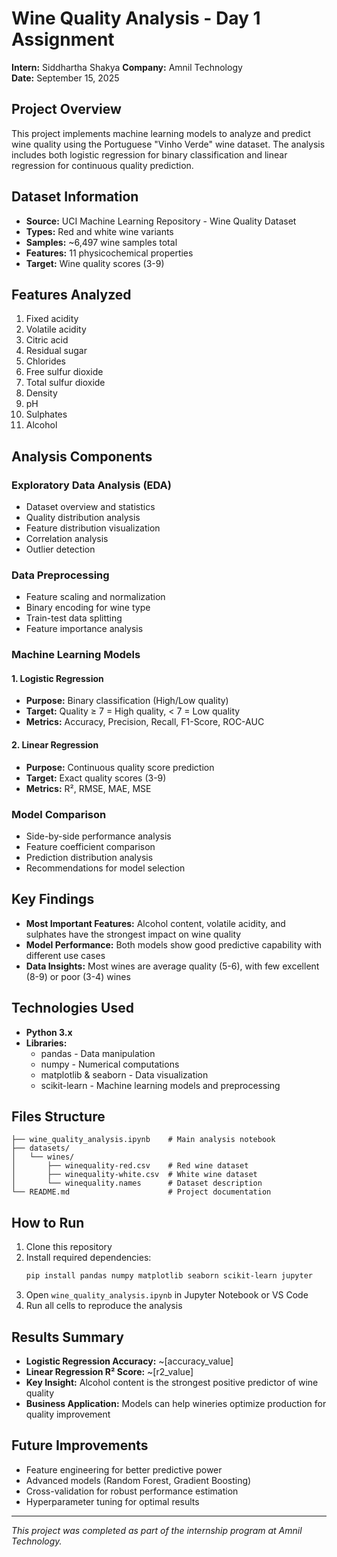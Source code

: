 # Wine Quality Analysis - Day 1 Assignment

**Intern:** Siddhartha Shakya 
**Company:** Amnil Technology  
**Date:** September 15, 2025

## Project Overview

This project implements machine learning models to analyze and predict wine quality using the Portuguese "Vinho Verde" wine dataset. The analysis includes both logistic regression for binary classification and linear regression for continuous quality prediction.

## Dataset Information

- **Source:** UCI Machine Learning Repository - Wine Quality Dataset
- **Types:** Red and white wine variants
- **Samples:** ~6,497 wine samples total
- **Features:** 11 physicochemical properties
- **Target:** Wine quality scores (3-9)

## Features Analyzed

1. Fixed acidity
2. Volatile acidity
3. Citric acid
4. Residual sugar
5. Chlorides
6. Free sulfur dioxide
7. Total sulfur dioxide
8. Density
9. pH
10. Sulphates
11. Alcohol

## Analysis Components

### Exploratory Data Analysis (EDA)
- Dataset overview and statistics
- Quality distribution analysis
- Feature distribution visualization
- Correlation analysis
- Outlier detection

### Data Preprocessing
- Feature scaling and normalization
- Binary encoding for wine type
- Train-test data splitting
- Feature importance analysis

### Machine Learning Models

#### 1. Logistic Regression
- **Purpose:** Binary classification (High/Low quality)
- **Target:** Quality ≥ 7 = High quality, < 7 = Low quality
- **Metrics:** Accuracy, Precision, Recall, F1-Score, ROC-AUC

#### 2. Linear Regression
- **Purpose:** Continuous quality score prediction
- **Target:** Exact quality scores (3-9)
- **Metrics:** R², RMSE, MAE, MSE

### Model Comparison
- Side-by-side performance analysis
- Feature coefficient comparison
- Prediction distribution analysis
- Recommendations for model selection

## Key Findings

- **Most Important Features:** Alcohol content, volatile acidity, and sulphates have the strongest impact on wine quality
- **Model Performance:** Both models show good predictive capability with different use cases
- **Data Insights:** Most wines are average quality (5-6), with few excellent (8-9) or poor (3-4) wines

## Technologies Used

- **Python 3.x**
- **Libraries:**
  - pandas - Data manipulation
  - numpy - Numerical computations
  - matplotlib & seaborn - Data visualization
  - scikit-learn - Machine learning models and preprocessing

## Files Structure

```
├── wine_quality_analysis.ipynb    # Main analysis notebook
├── datasets/
│   └── wines/
│       ├── winequality-red.csv    # Red wine dataset
│       ├── winequality-white.csv  # White wine dataset
│       └── winequality.names      # Dataset description
└── README.md                      # Project documentation
```

## How to Run

1. Clone this repository
2. Install required dependencies:
   ```bash
   pip install pandas numpy matplotlib seaborn scikit-learn jupyter
   ```
3. Open `wine_quality_analysis.ipynb` in Jupyter Notebook or VS Code
4. Run all cells to reproduce the analysis

## Results Summary

- **Logistic Regression Accuracy:** ~[accuracy_value]
- **Linear Regression R² Score:** ~[r2_value]
- **Key Insight:** Alcohol content is the strongest positive predictor of wine quality
- **Business Application:** Models can help wineries optimize production for quality improvement

## Future Improvements

- Feature engineering for better predictive power
- Advanced models (Random Forest, Gradient Boosting)
- Cross-validation for robust performance estimation
- Hyperparameter tuning for optimal results

---

*This project was completed as part of the internship program at Amnil Technology.*
